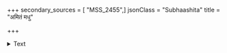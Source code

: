 +++
secondary_sources = [ "MSS_2455",]
jsonClass = "Subhaashita"
title = "अमितं मधु"

+++

<details><summary>Text</summary>

अमितं मधु तत्कथा मम श्रवणप्राघुणकीकृता जनैः।  
मदनानलबोधने भवेत् खग धाय्या धिगधैर्यधारिणः॥
</details>
